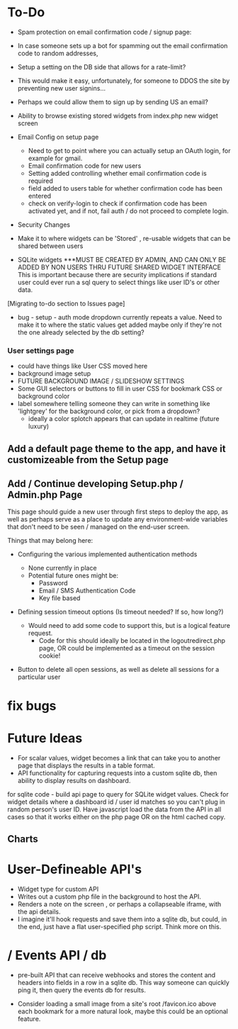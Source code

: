 # To-Do

* Spam protection on email confirmation code / signup page: 
* In case someone sets up a bot for spamming out the email confirmation code to random addresses,
* Setup a setting on the DB side that allows for a rate-limit? 
* This would make it easy, unfortunately, for someone to DDOS the site by preventing new user signins...
* Perhaps we could allow them to sign up by sending US an email?


* Ability to browse existing stored widgets from index.php new widget screen



* Email Config on setup page 

	* Need to get to point where you can actually setup an OAuth login, for example for gmail.
	* Email confirmation code for new users
	* Setting added controlling whether email confirmation code is required
	* field added to users table for whether confirmation code has been entered
	* check on verify-login to check if confirmation code has been activated yet, and if not, fail auth / do not proceed to complete login.
* Security Changes
* Make it to where widgets can be 'Stored' , re-usable widgets that can be shared between users
* SQLite widgets ***MUST BE CREATED BY ADMIN, AND CAN ONLY BE ADDED BY NON USERS THRU FUTURE SHARED WIDGET INTERFACE
	This is important because there are security implications if standard user could ever run a sql query to select things like user ID's or other data.  


[Migrating to-do section to Issues page]

* bug - setup - auth mode dropdown currently repeats a value. Need to make it to where the static values get added maybe only if they're not the one already selected by the db setting?


### User settings page

* could have things like User CSS moved here
* background image setup
* FUTURE BACKGROUND IMAGE / SLIDESHOW SETTINGS
* Some GUI selectors or buttons to fill in user CSS for bookmark CSS or background color
* label somewhere telling someone they can write in something like 'lightgrey' for the background color, or pick from a dropdown?
	* ideally a color splotch appears that can update in realtime (future luxury)


## Add a default page theme to the app, and have it customizeable from the Setup page

## Add / Continue developing Setup.php / Admin.php Page
This page should guide a new user through first steps to deploy the app, as well as perhaps serve as a place to update any environment-wide variables that don't need to be seen / managed on the end-user screen. 

Things that may belong here: 

* Configuring the various implemented authentication methods
	* None currently in place
	* Potential future ones might be:
		* Password
		* Email / SMS Authentication Code
		* Key file based
* Defining session timeout options (Is timeout needed? If so, how long?)
    * Would need to add some code to support this, but is a logical feature request.
		* Code for this should ideally be located in the logoutredirect.php page, OR could be implemented as a timeout on the session cookie!

* Button to delete all open sessions, as well as delete all sessions for a particular user


# fix bugs

# Future Ideas
- For scalar values, widget becomes a link that can take you to another page that displays the results in a table format. 
- API functionality for capturing requests into a custom sqlite db, then ability to display results on dashboard. 

for sqlite code - build api page to query for SQLite widget values.
Check for widget details where a dashboard id / user id matches so you can't plug in random person's user ID. 
Have javascript load the data from the API in all cases so that it works either on the php page OR on the html cached copy.

## Charts

# User-Defineable API's
- Widget type for custom API
- Writes out a custom php file in the background to host the API. 
- Renders a note on the screen , or perhaps a collapseable iframe, with the api details.
- I imagine it'll hook requests and save them into a sqlite db, but could, in the end, just have a flat user-specified php script. Think more on this.

# / Events API / db

- pre-built API that can receive webhooks and stores the content and headers into fields in a row in a sqlite db. This way someone can quickly ping it, then query the events db for results. 

- Consider loading a small image from a site's root /favicon.ico above each bookmark for a more natural look, maybe this could be an optional feature.
